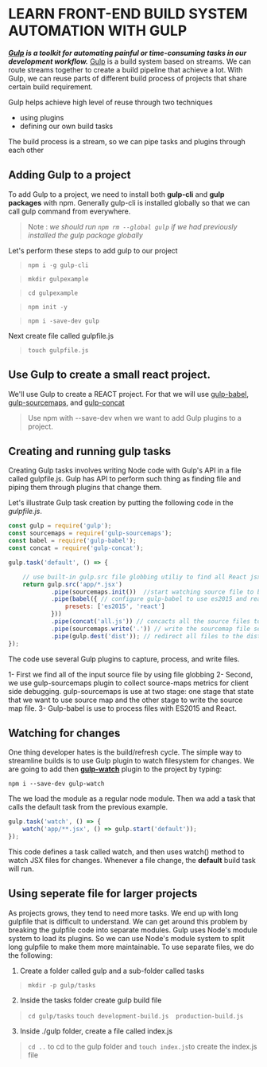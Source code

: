 # LEARN FRONT-END BUILD SYSTEM AUTOMATION WITH GULP

***[Gulp](http://gulpjs.com) is a toolkit for automating painful or time-consuming tasks in our development workflow.*** [Gulp](http://gulpjs.com) is a build system based on streams. We can route streams together to create a build pipeline that achieve a lot. With Gulp, we can reuse parts of different build process of projects that share certain build requirement.

Gulp helps achieve high level of reuse through two techniques

- using plugins
- defining our own build tasks

The build process is a stream, so we can pipe tasks and  plugins through each other

## Adding Gulp to a project

To add Gulp to a project, we need to install both **gulp-cli** and **gulp packages** with npm. Generally gulp-cli is installed globally so that we can call gulp command from everywhere.

>Note : _we should run `npm rm --global gulp` if we had previously installed the gulp package globally_

Let's perform these steps to add gulp to our project

> `npm i -g gulp-cli`

> `mkdir gulpexample`

> `cd gulpexample`

> `npm init -y`

> `npm i -save-dev gulp`

Next create file called gulpfile.js

> `touch gulpfile.js`

## Use Gulp to create a small react project.

We'll use Gulp to create a REACT project. For that we will use [gulp-babel](https://www.npmjs.com/package/gulp-babel), [gulp-sourcemaps](https://github.com/gulp-sourcemaps/gulp-sourcemaps), and [gulp-concat](https://github.com/gulp-community/gulp-concat)

> Use npm with --save-dev when we want to add Gulp plugins to a project.

## Creating and running gulp tasks

Creating Gulp tasks involves writing Node code with Gulp's API in a file called gulpfile.js. Gulp has API to perform such thing as finding file and piping  them through plugins that change them.

Let's illustrate Gulp task creation by putting the following code in the _gulpfile.js_.

```js
const gulp = require('gulp');
const sourcemaps = require('gulp-sourcemaps');
const babel = require('gulp-babel');
const concat = require('gulp-concat');

gulp.task('default', () => {

    // use built-in gulp.src file globbing utiliy to find all React jsx files
    return gulp.src('app/*.jsx')
            .pipe(sourcemaps.init())  //start watching source file to build source map for debugging
            .pipe(babel({ // configure gulp-babel to use es2015 and react
                presets: ['es2015', 'react']
            }))
            .pipe(concat('all.js')) // concacts all the source files together into all.js
            .pipe(sourcemaps.write('.')) // write the sourcemap file separately
            .pipe(gulp.dest('dist')); // redirect all files to the dist/folder
});
```

The code use several Gulp plugins to capture, process, and write files.

1- First we find all of the input source file by using file globbing
2- Second, we use gulp-sourcemaps plugin to collect source-maps metrics for client side debugging. gulp-sourcemaps is use at two stage: one stage that state that we want to use source map and the other stage to write the source map file.
3- Gulp-babel is use to process files with ES2015 and React.

## Watching for changes

One thing developer hates is the build/refresh cycle. The simple way to streamline builds is to use Gulp plugin to watch filesystem for changes. We are going to add then [**gulp-watch**](www.npmjs.com/package/gulp-watch) plugin to the project by typing:

`npm i --save-dev gulp-watch`

The we load the module as a regular node module. Then wa add a task that calls the default task from the previous example.

```js
gulp.task('watch', () => {
    watch('app/**.jsx', () => gulp.start('default'));
});
```

This code defines a task called watch, and then uses watch() method to watch JSX files for changes. Whenever a file change, the **default** build task will run.

## Using seperate file for larger projects

As projects grows, they tend to need more tasks. We end up with long gulpfile that is difficult to understand. We can get around this problem by breaking the gulpfile code into separate modules.
Gulp uses Node's module system to load its plugins. So we can use Node's module system to split long gulpfile to make them more maintainable. To use separate files, we do the following:

1. Create a folder called gulp and a sub-folder called tasks

> `mkdir -p gulp/tasks`

2. Inside the tasks folder create gulp build file

> `cd gulp/tasks`
> `touch development-build.js  production-build.js`

3. Inside ./gulp folder, create a file called index.js

> `cd ..` to cd to the gulp folder  and `touch index.js`to create the index.js file

